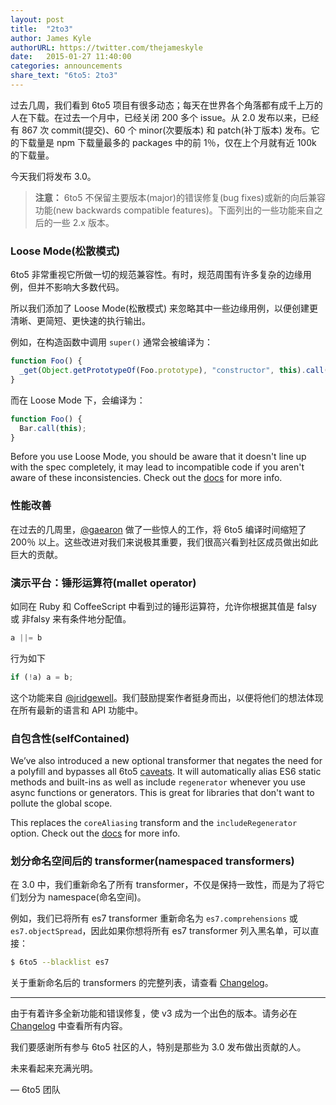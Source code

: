 ```yaml
---
layout: post
title:  "2to3"
author: James Kyle
authorURL: https://twitter.com/thejameskyle
date:   2015-01-27 11:40:00
categories: announcements
share_text: "6to5: 2to3"
---
```


过去几周，我们看到 6to5 项目有很多动态；每天在世界各个角落都有成千上万的人在下载。在过去一个月中，已经关闭 200 多个 issue。从 2.0 发布以来，已经有 867 次 commit(提交)、60 个 minor(次要版本) 和 patch(补丁版本) 发布。它的下载量是 npm 下载量最多的 packages 中的前 1％，仅在上个月就有近 100k 的下载量。

今天我们将发布 3.0。

<!--truncate-->

> **注意：** 6to5 不保留主要版本(major)的错误修复(bug fixes)或新的向后兼容功能(new backwards compatible features)。下面列出的一些功能来自之后的一些 2.x 版本。

### Loose Mode(松散模式)

6to5 非常重视它所做一切的规范兼容性。有时，规范周围有许多复杂的边缘用例，但并不影响大多数代码。

所以我们添加了 Loose Mode(松散模式) 来忽略其中一些边缘用例，以便创建更清晰、更简短、更快速的执行输出。

例如，在构造函数中调用 `super()` 通常会被编译为：

```js title="JavaScript"
function Foo() {
  _get(Object.getPrototypeOf(Foo.prototype), "constructor", this).call(this);
}
```

而在 Loose Mode 下，会编译为：

```js title="JavaScript"
function Foo() {
  Bar.call(this);
}
```

Before you use Loose Mode, you should be aware that it doesn't line up with the spec completely, it may lead to incompatible code if you aren't aware of these inconsistencies. Check out the [docs](https://hzoo.github.io/babel.github.io/docs/usage/loose/) for more info.

### 性能改善

在过去的几周里，[@gaearon](https://github.com/gaearon) 做了一些惊人的工作，将 6to5 编译时间缩短了 200％ 以上。这些改进对我们来说极其重要，我们很高兴看到社区成员做出如此巨大的贡献。

### 演示平台：锤形运算符(mallet operator)

如同在 Ruby 和 CoffeeScript 中看到过的锤形运算符，允许你根据其值是 falsy 或 非falsy 来有条件地分配值。

```js title="JavaScript"
a ||= b
```

行为如下

```js title="JavaScript"
if (!a) a = b;
```

这个功能来自 [@jridgewell](https://github.com/jridgewell)。我们鼓励提案作者挺身而出，以便将他们的想法体现在所有最新的语言和 API 功能中。

### 自包含性(selfContained)

We’ve also introduced a new optional transformer that negates the need for a polyfill and bypasses all 6to5 [caveats](https://hzoo.github.io/babel.github.io/docs/usage/caveats/). It will automatically alias ES6 static methods and built-ins as well as include `regenerator` whenever you use async functions or generators. This is great for libraries that don't want to pollute the global scope.

This replaces the `coreAliasing` transform and the `includeRegenerator` option. Check out the [docs](https://hzoo.github.io/babel.github.io/docs/usage/transformers#selfContained) for more info.

### 划分命名空间后的 transformer(namespaced transformers)

在 3.0 中，我们重新命名了所有 transformer，不仅是保持一致性，而是为了将它们划分为 namespace(命名空间)。

例如，我们已将所有 es7 transformer 重新命名为 `es7.comprehensions` 或 `es7.objectSpread`，因此如果你想将所有 es7 transformer 列入黑名单，可以直接：

```sh title="Shell"
$ 6to5 --blacklist es7
```

关于重新命名后的 transformers 的完整列表，请查看 [Changelog](https://github.com/6to5/6to5/blob/master/CHANGELOG.md#300)。

---

由于有着许多全新功能和错误修复，使 v3 成为一个出色的版本。请务必在 [Changelog](https://github.com/6to5/6to5/blob/master/CHANGELOG.md#300) 中查看所有内容。

我们要感谢所有参与 6to5 社区的人，特别是那些为 3.0 发布做出贡献的人。

未来看起来充满光明。

<p class="text-right">— 6to5 团队</p>
